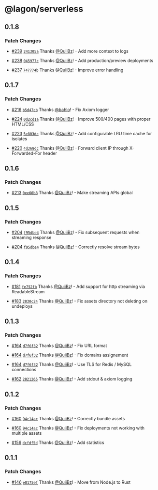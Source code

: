 # @lagon/serverless

## 0.1.8

### Patch Changes

- [#239](https://github.com/lagonapp/lagon/pull/239) [`241305a`](https://github.com/lagonapp/lagon/commit/241305a80725856c7e437650f0b9a2d17b4e9e42) Thanks [@QuiiBz](https://github.com/QuiiBz)! - Add more context to logs

* [#238](https://github.com/lagonapp/lagon/pull/238) [`045977c`](https://github.com/lagonapp/lagon/commit/045977cb200281d68c9a834573ca43ff300f9f73) Thanks [@QuiiBz](https://github.com/QuiiBz)! - Add production/preview deployments

- [#237](https://github.com/lagonapp/lagon/pull/237) [`747774b`](https://github.com/lagonapp/lagon/commit/747774b5bbf763fcb44de4834c3ac8c3dcd2604c) Thanks [@QuiiBz](https://github.com/QuiiBz)! - Improve error handling

## 0.1.7

### Patch Changes

- [#216](https://github.com/lagonapp/lagon/pull/216) [`b5d47cb`](https://github.com/lagonapp/lagon/commit/b5d47cb30e7741c4f27adb8fbbf4c6cca6966021) Thanks [@bahlo](https://github.com/bahlo)! - Fix Axiom logger

* [#224](https://github.com/lagonapp/lagon/pull/224) [`0d2cd1a`](https://github.com/lagonapp/lagon/commit/0d2cd1a291c1815f28fd24d09222df5b2447c9d4) Thanks [@QuiiBz](https://github.com/QuiiBz)! - Improve 500/400 pages with proper HTML/CSS

- [#223](https://github.com/lagonapp/lagon/pull/223) [`5e803dc`](https://github.com/lagonapp/lagon/commit/5e803dce3488ddf0fb80715cececf63dda773d1e) Thanks [@QuiiBz](https://github.com/QuiiBz)! - Add configurable LRU time cache for isolates

* [#220](https://github.com/lagonapp/lagon/pull/220) [`4d368dc`](https://github.com/lagonapp/lagon/commit/4d368dc22bcbb311eb31aeb1947490ac311590c9) Thanks [@QuiiBz](https://github.com/QuiiBz)! - Forward client IP through X-Forwarded-For header

## 0.1.6

### Patch Changes

- [#213](https://github.com/lagonapp/lagon/pull/213) [`0ee60b8`](https://github.com/lagonapp/lagon/commit/0ee60b859b06613b6e28e495e4dff69b0d12e05d) Thanks [@QuiiBz](https://github.com/QuiiBz)! - Make streaming APIs global

## 0.1.5

### Patch Changes

- [#204](https://github.com/lagonapp/lagon/pull/204) [`f95dbe4`](https://github.com/lagonapp/lagon/commit/f95dbe41212f020a2fafe2ba072ae137cce67ff8) Thanks [@QuiiBz](https://github.com/QuiiBz)! - Fix subsequent requests when streaming response

* [#204](https://github.com/lagonapp/lagon/pull/204) [`f95dbe4`](https://github.com/lagonapp/lagon/commit/f95dbe41212f020a2fafe2ba072ae137cce67ff8) Thanks [@QuiiBz](https://github.com/QuiiBz)! - Correctly resolve stream bytes

## 0.1.4

### Patch Changes

- [#181](https://github.com/lagonapp/lagon/pull/181) [`fe752fb`](https://github.com/lagonapp/lagon/commit/fe752fb54011208a76ef4ff538d6aadbd41b2c7f) Thanks [@QuiiBz](https://github.com/QuiiBz)! - Add support for http streaming via ReadableStream

* [#183](https://github.com/lagonapp/lagon/pull/183) [`2830c24`](https://github.com/lagonapp/lagon/commit/2830c24116924353140f077d10ec978b7c0952e3) Thanks [@QuiiBz](https://github.com/QuiiBz)! - Fix assets directory not deleting on undeploys

## 0.1.3

### Patch Changes

- [#164](https://github.com/lagonapp/lagon/pull/164) [`d7f6f32`](https://github.com/lagonapp/lagon/commit/d7f6f3210af0a5f59acd69ddae2452c217603fcd) Thanks [@QuiiBz](https://github.com/QuiiBz)! - Fix URL format

* [#164](https://github.com/lagonapp/lagon/pull/164) [`d7f6f32`](https://github.com/lagonapp/lagon/commit/d7f6f3210af0a5f59acd69ddae2452c217603fcd) Thanks [@QuiiBz](https://github.com/QuiiBz)! - Fix domains assignement

- [#164](https://github.com/lagonapp/lagon/pull/164) [`d7f6f32`](https://github.com/lagonapp/lagon/commit/d7f6f3210af0a5f59acd69ddae2452c217603fcd) Thanks [@QuiiBz](https://github.com/QuiiBz)! - Use TLS for Redis / MySQL connections

* [#162](https://github.com/lagonapp/lagon/pull/162) [`2821265`](https://github.com/lagonapp/lagon/commit/282126547213021475c05d36e5c12fd2db51add5) Thanks [@QuiiBz](https://github.com/QuiiBz)! - Add stdout & axiom logging

## 0.1.2

### Patch Changes

- [#160](https://github.com/lagonapp/lagon/pull/160) [`94c14ac`](https://github.com/lagonapp/lagon/commit/94c14ac522075079e0d271467f4445b38f9a2d47) Thanks [@QuiiBz](https://github.com/QuiiBz)! - Correctly bundle assets

* [#160](https://github.com/lagonapp/lagon/pull/160) [`94c14ac`](https://github.com/lagonapp/lagon/commit/94c14ac522075079e0d271467f4445b38f9a2d47) Thanks [@QuiiBz](https://github.com/QuiiBz)! - Fix deployments not working with multiple assets

- [#156](https://github.com/lagonapp/lagon/pull/156) [`dcfdf5d`](https://github.com/lagonapp/lagon/commit/dcfdf5d591fb787a8d9c549345f8c8901593a455) Thanks [@QuiiBz](https://github.com/QuiiBz)! - Add statistics

## 0.1.1

### Patch Changes

- [#146](https://github.com/lagonapp/lagon/pull/146) [`e8175ef`](https://github.com/lagonapp/lagon/commit/e8175effa1e3ccaaa673e60bfba4fcb9376cc15d) Thanks [@QuiiBz](https://github.com/QuiiBz)! - Move from Node.js to Rust
